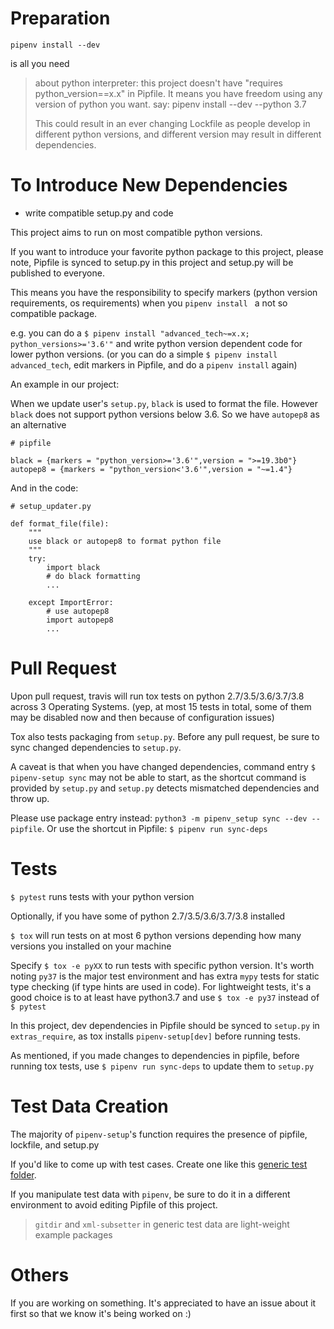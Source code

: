# Preparation

`pipenv install --dev`

is all you need

> about python interpreter: this project doesn't have "requires python_version==x.x" in Pipfile.
> It means you have freedom using any version of python you want.
> say: pipenv install --dev --python 3.7
>
> This could result in an ever changing Lockfile as people develop in different python versions, and
> different version may result in different dependencies.

# To Introduce New Dependencies

- write compatible setup.py and code

This project aims to run on most compatible python versions.

If you want to introduce your favorite python package to this project, please note, Pipfile is synced to setup.py
in this project and setup.py will be published to everyone.

This means you have the responsibility to specify markers
(python version requirements, os requirements) when you `pipenv install ` a not so compatible package.

e.g. you can do a `$ pipenv install "advanced_tech~=x.x; python_versions>='3.6'"` and write python version dependent code for
lower python versions. (or you can do a simple `$ pipenv install advanced_tech`, edit markers in Pipfile, and do a `pipenv install` again)

An example in our project:

When we update user's `setup.py`, `black` is used to format the file. However `black` does not support python versions below
3.6. So we have `autopep8` as an alternative

```
# pipfile

black = {markers = "python_version>='3.6'",version = ">=19.3b0"}
autopep8 = {markers = "python_version<'3.6'",version = "~=1.4"}
```

And in the code:

```
# setup_updater.py

def format_file(file):
    """
    use black or autopep8 to format python file
    """
    try:
        import black
        # do black formatting
        ...

    except ImportError:
        # use autopep8
        import autopep8
        ...
```

# Pull Request

Upon pull request, travis will run tox tests on python 2.7/3.5/3.6/3.7/3.8 across 3 Operating Systems.
(yep, at most 15 tests in total, some of them may be disabled now and then because of configuration issues)

Tox also tests packaging from `setup.py`. Before any pull request, be sure to sync changed dependencies to `setup.py`.

A caveat is that when you have changed dependencies, command entry `$ pipenv-setup sync` may not be able to start,
as the shortcut command is provided by `setup.py` and `setup.py` detects mismatched dependencies and throw up.

Please use package entry instead: `python3 -m pipenv_setup sync --dev --pipfile`. Or use the shortcut in Pipfile:
`$ pipenv run sync-deps`

# Tests

`$ pytest` runs tests with your python version

Optionally, if you have some of python 2.7/3.5/3.6/3.7/3.8 installed

`$ tox` will run tests on at most 6 python versions depending how many versions you installed on your machine

Specify `$ tox -e pyXX` to run tests with specific python version. It's worth noting `py37` is the major test environment
and has extra `mypy` tests for static type checking (if type hints are used in code). For lightweight tests, it's a good
choice is to at least have python3.7 and use `$ tox -e py37` instead of `$ pytest`

In this project, dev dependencies in Pipfile should be synced to `setup.py` in `extras_require`, as tox installs
`pipenv-setup[dev]` before running tests.

As mentioned, if you made changes to dependencies in pipfile, before running tox tests, use `$ pipenv run sync-deps` to
update them to `setup.py`

# Test Data Creation

The majority of `pipenv-setup`'s function requires the presence of pipfile, lockfile, and setup.py

If you'd like to come up with test cases. Create one like this [generic test folder](tests/data/generic_nice_0).

If you manipulate test data with `pipenv`, be sure to do it in a different environment to
avoid editing Pipfile of this project.

> `gitdir` and `xml-subsetter` in generic test data are light-weight example packages

# Others

If you are working on something. It's appreciated to have an issue about it first so that we know it's being worked on :)
